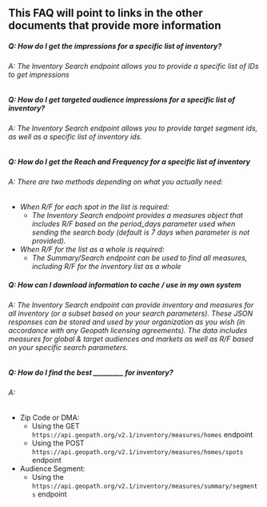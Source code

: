 ## This FAQ will point to links in the other documents that provide more information

##### Q: How do I get the impressions for a specific list of inventory?
###### A: _The Inventory Search endpoint allows you to provide a specific list of IDs to get impressions_

##### Q: How do I get targeted audience impressions for a specific list of inventory?
###### A: _The Inventory Search endpoint allows you to provide target segment ids, as well as a specific list of inventory ids._

##### Q: How do I get the Reach and Frequency for a specific list of inventory
###### A: _There are two methods depending on what you actually need:_
   * _When R/F for each spot in the list is required:_
     * _The Inventory Search endpoint provides a measures object that includes R/F based on the period_days parameter used when sending the search body (default is 7 days when parameter is not provided)._
   * _When R/F for the list as a whole is required:_
     * _The Summary/Search endpoint can be used to find all measures, including R/F for the inventory list as a whole_

##### Q: How can I download information to cache / use in my own system
###### A: _The Inventory Search endpoint can provide inventory and measures for all inventory (or a subset based on your search parameters). These JSON responses can be stored and used by your organization as you wish (in accordance with any Geopath licensing agreements). The data includes measures for global & target audiences and markets as well as R/F based on your specific search parameters._

##### Q: How do I find the best _________ for inventory?
###### A: 
  * Zip Code or DMA: 
    * Using the GET ```https://api.geopath.org/v2.1/inventory/measures/homes``` endpoint
    * Using the POST ```https://api.geopath.org/v2.1/inventory/measures/homes/spots``` endpoint
  * Audience Segment:
    * Using the ```https://api.geopath.org/v2.1/inventory/measures/summary/segments``` endpoint


